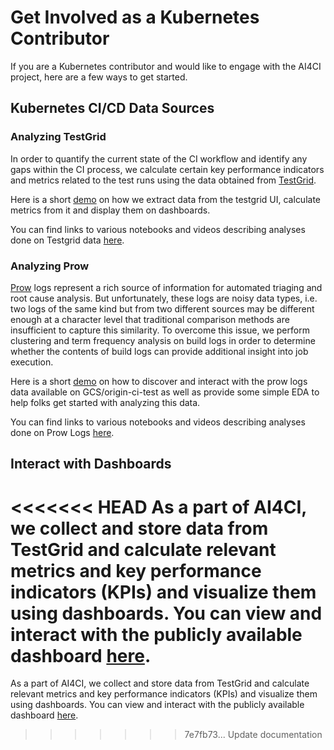 # Get Involved as a Kubernetes Contributor

If you are a Kubernetes contributor and would like to engage with the AI4CI project, here are a few ways to get started.

## Kubernetes CI/CD Data Sources

### Analyzing TestGrid

In order to quantify the current state of the CI workflow and identify any gaps within the CI process, we calculate certain key performance indicators and metrics related to the test runs using the data obtained from [TestGrid](https://testgrid.k8s.io/).

Here is a short [demo](https://youtu.be/4Mlg2qijEgQ) on how we extract data from the testgrid UI, calculate metrics from it and display them on dashboards.

You can find links to various notebooks and videos describing analyses done on Testgrid data [here](content.md#testgrid).

### Analyzing Prow

[Prow](https://prow.k8s.io/) logs represent a rich source of information for automated triaging and root cause analysis. But unfortunately, these logs are noisy data types, i.e. two logs of the same kind but from two different sources may be different enough at a character level that traditional comparison methods are insufficient to capture this similarity. To overcome this issue, we perform clustering and term frequency analysis on build logs in order to determine whether the contents of build logs can provide additional insight into job execution.

Here is a short [demo](https://youtu.be/JjFWFaMfUJA) on how to discover and interact with the prow logs data available on GCS/origin-ci-test as well as provide some simple EDA to help folks get started with analyzing this data.

You can find links to various notebooks and videos describing analyses done on Prow Logs [here](content.md#prowgcs-artifacts).

## Interact with Dashboards

<<<<<<< HEAD
As a part of AI4CI, we collect and store data from TestGrid and calculate relevant metrics and key performance indicators (KPIs) and visualize them using dashboards. You can view and interact with the publicly available dashboard [here](https://superset.apps.devconfus2021.aws.operate-first.cloud/superset/dashboard/ocp-ci-kpi-dashboard/).
=======
As a part of AI4CI, we collect and store data from TestGrid and calculate relevant metrics and key performance indicators (KPIs) and visualize them using dashboards. You can view and interact with the publicly available dashboard [here](https://superset.operate-first.cloud/superset/dashboard/ai4ci//).
>>>>>>> 7e7fb73... Update documentation
